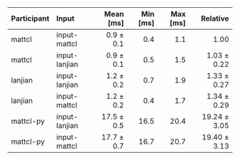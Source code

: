 | Participant | Input | Mean [ms] | Min [ms] | Max [ms] | Relative |
|:---|:---|---:|---:|---:|---:|
| mattcl | input-mattcl | 0.9 ± 0.1 | 0.4 | 1.1 | 1.00 |
| mattcl | input-lanjian | 0.9 ± 0.1 | 0.5 | 1.5 | 1.03 ± 0.22 |
| lanjian | input-lanjian | 1.2 ± 0.2 | 0.7 | 1.9 | 1.33 ± 0.27 |
| lanjian | input-mattcl | 1.2 ± 0.2 | 0.4 | 1.7 | 1.34 ± 0.29 |
| mattcl-py | input-lanjian | 17.5 ± 0.5 | 16.5 | 20.4 | 19.24 ± 3.05 |
| mattcl-py | input-mattcl | 17.7 ± 0.7 | 16.7 | 20.7 | 19.40 ± 3.13 |
